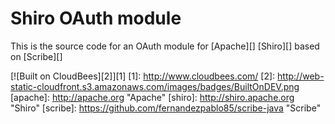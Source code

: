# Shiro OAuth module

This is the source code for an OAuth module for [Apache][] [Shiro][] based on [Scribe][]

[![Built on CloudBees][2]][1]
[1]: http://www.cloudbees.com/
[2]: http://web-static-cloudfront.s3.amazonaws.com/images/badges/BuiltOnDEV.png
[apache]: http://apache.org "Apache"
[shiro]: http://shiro.apache.org "Shiro"
[scribe]: https://github.com/fernandezpablo85/scribe-java "Scribe"
